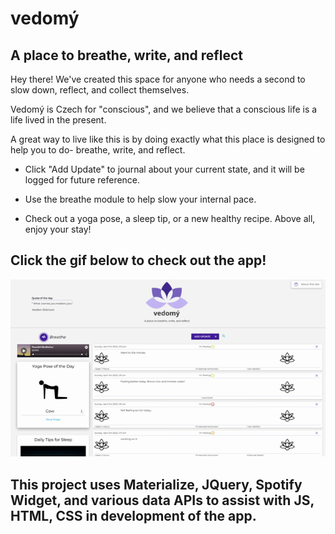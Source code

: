 # vedomý

## A place to breathe, write, and reflect


Hey there! We've created this space for anyone who needs a second to slow down, reflect, and collect themselves.

Vedomý is Czech for "conscious", and we believe that a conscious life is a life lived in the present.

A great way to live like this is by doing exactly what this place is designed to help you to do- breathe, write, and reflect.

 - Click "Add Update" to journal about your current state, and it will be logged for future reference.

 - Use the breathe module to help slow your internal pace.

 - Check out a yoga pose, a sleep tip, or a new healthy recipe. Above all, enjoy your stay!

## Click the gif below to check out the app!

[![demo](./assets/images/vedomy-demo.gif)](https://r0b4dams.github.io/vedomy)

## This project uses Materialize, JQuery, Spotify Widget, and various data APIs to assist with JS, HTML, CSS in development of the app.
